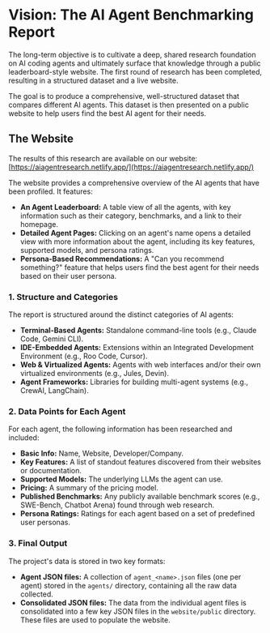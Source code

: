 # Vision: The AI Agent Benchmarking Report

The long-term objective is to cultivate a deep, shared research foundation on AI coding agents and ultimately surface that knowledge through a public leaderboard-style website. The first round of research has been completed, resulting in a structured dataset and a live website.

The goal is to produce a comprehensive, well-structured dataset that compares different AI agents. This dataset is then presented on a public website to help users find the best AI agent for their needs.

## The Website

The results of this research are available on our website: [https://aiagentresearch.netlify.app/](https://aiagentresearch.netlify.app/)

The website provides a comprehensive overview of the AI agents that have been profiled. It features:

*   **An Agent Leaderboard:** A table view of all the agents, with key information such as their category, benchmarks, and a link to their homepage.
*   **Detailed Agent Pages:** Clicking on an agent's name opens a detailed view with more information about the agent, including its key features, supported models, and persona ratings.
*   **Persona-Based Recommendations:** A "Can you recommend something?" feature that helps users find the best agent for their needs based on their user persona.

### 1. Structure and Categories

The report is structured around the distinct categories of AI agents:

*   **Terminal-Based Agents:** Standalone command-line tools (e.g., Claude Code, Gemini CLI).
*   **IDE-Embedded Agents:** Extensions within an Integrated Development Environment (e.g., Roo Code, Cursor).
*   **Web & Virtualized Agents:** Agents with web interfaces and/or their own virtualized environments (e.g., Jules, Devin).
*   **Agent Frameworks:** Libraries for building multi-agent systems (e.g., CrewAI, LangChain).

### 2. Data Points for Each Agent

For each agent, the following information has been researched and included:

*   **Basic Info:** Name, Website, Developer/Company.
*   **Key Features:** A list of standout features discovered from their websites or documentation.
*   **Supported Models:** The underlying LLMs the agent can use.
*   **Pricing:** A summary of the pricing model.
*   **Published Benchmarks:** Any publicly available benchmark scores (e.g., SWE-Bench, Chatbot Arena) found through web research.
*   **Persona Ratings:** Ratings for each agent based on a set of predefined user personas.

### 3. Final Output

The project's data is stored in two key formats:

*   **Agent JSON files:** A collection of `agent_<name>.json` files (one per agent) stored in the `agents/` directory, containing all the raw data collected.
*   **Consolidated JSON files:** The data from the individual agent files is consolidated into a few key JSON files in the `website/public` directory. These files are used to populate the website.
